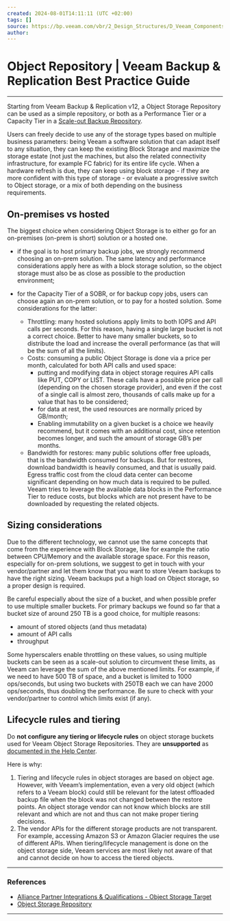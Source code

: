 ```yaml
---
created: 2024-08-01T14:11:11 (UTC +02:00)
tags: []
source: https://bp.veeam.com/vbr/2_Design_Structures/D_Veeam_Components/D_backup_repositories/object.html
author: 
---
```


# Object Repository | Veeam Backup & Replication Best Practice Guide

---
Starting from Veeam Backup & Replication v12, a Object Storage Repository can be used as a simple repository, or both as a Performance Tier or a Capacity Tier in a [Scale-out Backup Repository](https://bp.veeam.com/vbr/2_Design_Structures/D_Veeam_Components/D_backup_repositories/scaleout.html).

Users can freely decide to use any of the storage types based on multiple business parameters: being Veeam a software solution that can adapt itself to any situation, they can keep the existing Block Storage and maximize the storage estate (not just the machines, but also the related connectivity infrastructure, for example FC fabric) for its entire life cycle. When a hardware refresh is due, they can keep using block storage - if they are more confident with this type of storage - or evaluate a progressive switch to Object storage, or a mix of both depending on the business requirements.

## [](https://bp.veeam.com/vbr/2_Design_Structures/D_Veeam_Components/D_backup_repositories/object.html#on-premises-vs-hosted)On-premises vs hosted

The biggest choice when considering Object Storage is to either go for an on-premises (on-prem is short) solution or a hosted one.

-   if the goal is to host primary backup jobs, we strongly recommend choosing an on-prem solution. The same latency and performance considerations apply here as with a block storage solution, so the object storage must also be as close as possible to the production environment;
    
-   for the Capacity Tier of a SOBR, or for backup copy jobs, users can choose again an on-prem solution, or to pay for a hosted solution. Some considerations for the latter:
    
    -   Throttling: many hosted solutions apply limits to both IOPS and API calls per seconds. For this reason, having a single large bucket is not a correct choice. Better to have many smaller buckets, so to distribute the load and increase the overall performance (as that will be the sum of all the limits).
    -   Costs: consuming a public Object Storage is done via a price per month, calculated for both API calls and used space:
        -   putting and modifying data in object storage requires API calls like PUT, COPY or LIST. These calls have a possible price per call (depending on the chosen storage provider), and even if the cost of a single call is almost zero, thousands of calls make up for a value that has to be considered;
        -   for data at rest, the used resources are normally priced by GB/month;
        -   Enabling immutability on a given bucket is a choice we heavily recommend, but it comes with an additional cost, since retention becomes longer, and such the amount of storage GB’s per months.
    -   Bandwidth for restores: many public solutions offer free uploads, that is the bandwidth consumed for backups. But for restores, download bandwidth is heavily consumed, and that is usually paid. Egress traffic cost from the cloud data center can become significant depending on how much data is required to be pulled. Veeam tries to leverage the available data blocks in the Performance Tier to reduce costs, but blocks which are not present have to be downloaded by requesting the related objects.

## [](https://bp.veeam.com/vbr/2_Design_Structures/D_Veeam_Components/D_backup_repositories/object.html#sizing-considerations)Sizing considerations

Due to the different technology, we cannot use the same concepts that come from the experience with Block Storage, like for example the ratio between CPU/Memory and the available storage space. For this reason, especially for on-prem solutions, we suggest to get in touch with your vendor/partner and let them know that you want to store Veeam backups to have the right sizing. Veeam backups put a high load on Object storage, so a proper design is required.

Be careful especially about the size of a bucket, and when possible prefer to use multiple smaller buckets. For primary backups we found so far that a bucket size of around 250 TB is a good choice, for multiple reasons:

-   amount of stored objects (and thus metadata)
-   amount of API calls
-   throughput

Some hyperscalers enable throttling on these values, so using multiple buckets can be seen as a scale-out solution to circumvent these limits, as Veeam can leverage the sum of the above mentioned limits. For example, if we need to have 500 TB of space, and a bucket is limited to 1000 ops/seconds, but using two buckets with 250TB each we can have 2000 ops/seconds, thus doubling the performance. Be sure to check with your vendor/partner to control which limits exist (if any).

## [](https://bp.veeam.com/vbr/2_Design_Structures/D_Veeam_Components/D_backup_repositories/object.html#lifecycle-rules-and-tiering)Lifecycle rules and tiering

Do **not configure any tiering or lifecycle rules** on object storage buckets used for Veeam Object Storage Repositories. They are **unsupported** as [documented in the Help Center](https://helpcenter.veeam.com/docs/backup/vsphere/object_storage_repository_cal.html#general-considerations-and-limitations).

Here is why:

1.  Tiering and lifecycle rules in object storages are based on object age. However, with Veeam’s implementation, even a very old object (which refers to a Veeam block) could still be relevant for the latest offloaded backup file when the block was not changed between the restore points. An object storage vendor can not know which blocks are still relevant and which are not and thus can not make proper tiering decisions.
2.  The vendor APIs for the different storage products are not transparent. For example, accessing Amazon S3 or Amazon Glacier requires the use of different APIs. When tiering/lifecycle management is done on the object storage side, Veeam services are most likely not aware of that and cannot decide on how to access the tiered objects.

___

### [](https://bp.veeam.com/vbr/2_Design_Structures/D_Veeam_Components/D_backup_repositories/object.html#references)References

-   [Alliance Partner Integrations & Qualifications - Object Storage Target](https://www.veeam.com/alliance-partner-integrations-qualifications.html?type=object-storage-target)
-   [Object Storage Repository](https://helpcenter.veeam.com/docs/backup/vsphere/object_storage_repository.html)

___
